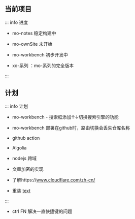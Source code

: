 ## 当前项目

::: info  <Badge type='info'>进度</Badge>

- mo-notes <Badge type='info'>稳定构建中</Badge>
- mo-ownSite <Badge type='danger'>未开始</Badge>
- mo-workbench <Badge type='warning'>初步开发中</Badge>

- xo-系列  ：mo-系列的完全版本



:::


## 计划 

::: info  <Badge type='info'>计划</Badge>

- mo-workbench - 搜索框添加↑↓切换搜索引擎的功能

- mo-workbench 部署在github时，路由切换会丢失仓库名称

- github action 

- Algolia

- nodejs 跨域

- 文章加密的实现

- 了解https://www.cloudflare.com/zh-cn/

- 重装 [text](/articles/temp/000%20电脑重装指引.md)

:::

- ctrl FN  解决一直快捷键的问题